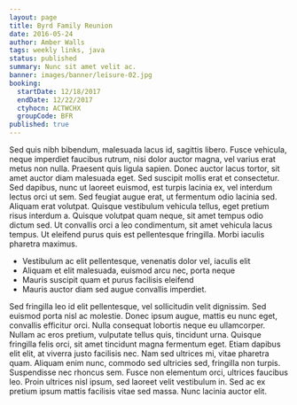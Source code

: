 ```yaml
---
layout: page
title: Byrd Family Reunion
date: 2016-05-24
author: Amber Walls
tags: weekly links, java
status: published
summary: Nunc sit amet velit ac.
banner: images/banner/leisure-02.jpg
booking:
  startDate: 12/18/2017
  endDate: 12/22/2017
  ctyhocn: ACTWCHX
  groupCode: BFR
published: true
---
```

Sed quis nibh bibendum, malesuada lacus id, sagittis libero. Fusce vehicula, neque imperdiet faucibus rutrum, nisi dolor auctor magna, vel varius erat metus non nulla. Praesent quis ligula sapien. Donec auctor lacus tortor, sit amet auctor diam malesuada eget. Sed suscipit mollis erat et consectetur. Sed dapibus, nunc ut laoreet euismod, est turpis lacinia ex, vel interdum lectus orci ut sem. Sed feugiat augue erat, ut fermentum odio lacinia sed. Aliquam erat volutpat. Quisque vestibulum vehicula tellus, eget pretium risus interdum a. Quisque volutpat quam neque, sit amet tempus odio dictum sed. Ut convallis orci a leo condimentum, sit amet vehicula lacus tempus. Ut eleifend purus quis est pellentesque fringilla. Morbi iaculis pharetra maximus.

* Vestibulum ac elit pellentesque, venenatis dolor vel, iaculis elit
* Aliquam et elit malesuada, euismod arcu nec, porta neque
* Mauris suscipit quam et purus facilisis eleifend
* Mauris auctor diam sed augue convallis imperdiet.

Sed fringilla leo id elit pellentesque, vel sollicitudin velit dignissim. Sed euismod porta nisl ac molestie. Donec ipsum augue, mattis eu nunc eget, convallis efficitur orci. Nulla consequat lobortis neque eu ullamcorper. Nullam ac eros pretium, vulputate tellus quis, tincidunt urna. Quisque fringilla felis orci, sit amet tincidunt magna fermentum eget. Etiam dapibus elit elit, at viverra justo facilisis nec.
Nam sed ultrices mi, vitae pharetra quam. Aliquam enim nunc, commodo sed ultricies sed, fringilla non turpis. Suspendisse nec rhoncus sem. Fusce non elementum orci, ultrices faucibus leo. Proin ultrices nisl ipsum, sed laoreet velit vestibulum in. Sed ac ex pretium ipsum mattis facilisis vitae sed massa. Nunc lacinia auctor elit.
